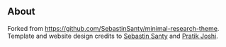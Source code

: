## About 

Forked from https://github.com/SebastinSanty/minimal-research-theme. Template and website design credits to 
[Sebastin Santy](http://sebastinsanty.com/) and [Pratik Joshi](https://pratikmjoshi.github.io/).
